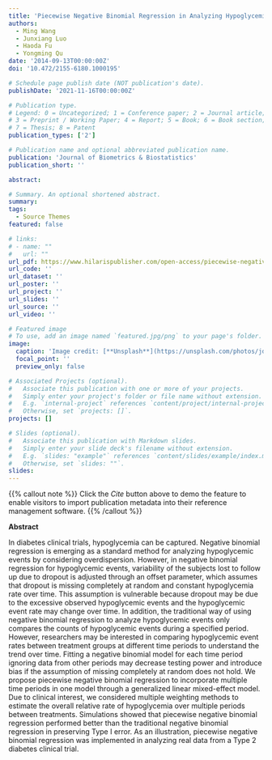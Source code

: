```yaml
---
title: 'Piecewise Negative Binomial Regression in Analyzing Hypoglycemic Events with Missing Observations'
authors:
  - Ming Wang
  - Junxiang Luo
  - Haoda Fu
  - Yongming Qu
date: '2014-09-13T00:00:00Z'
doi: '10.472/2155-6180.1000195'

# Schedule page publish date (NOT publication's date).
publishDate: '2021-11-16T00:00:00Z'

# Publication type.
# Legend: 0 = Uncategorized; 1 = Conference paper; 2 = Journal article;
# 3 = Preprint / Working Paper; 4 = Report; 5 = Book; 6 = Book section;
# 7 = Thesis; 8 = Patent
publication_types: ['2']

# Publication name and optional abbreviated publication name.
publication: 'Journal of Biometrics & Biostatistics'
publication_short: ''

abstract: 

# Summary. An optional shortened abstract.
summary: 
tags:
  - Source Themes
featured: false

# links:
# - name: ""
#   url: ""
url_pdf: https://www.hilarispublisher.com/open-access/piecewise-negative-binomial-regression-in-analyzing-hypoglycemic-events-with-missing-observations-2155-6180.1000195.pdf
url_code: ''
url_dataset: ''
url_poster: ''
url_project: ''
url_slides: ''
url_source: ''
url_video: ''

# Featured image
# To use, add an image named `featured.jpg/png` to your page's folder.
image:
  caption: 'Image credit: [**Unsplash**](https://unsplash.com/photos/jdD8gXaTZsc)'
  focal_point: ''
  preview_only: false

# Associated Projects (optional).
#   Associate this publication with one or more of your projects.
#   Simply enter your project's folder or file name without extension.
#   E.g. `internal-project` references `content/project/internal-project/index.md`.
#   Otherwise, set `projects: []`.
projects: []

# Slides (optional).
#   Associate this publication with Markdown slides.
#   Simply enter your slide deck's filename without extension.
#   E.g. `slides: "example"` references `content/slides/example/index.md`.
#   Otherwise, set `slides: ""`.
slides:
---
```


{{% callout note %}}
Click the _Cite_ button above to demo the feature to enable visitors to import publication metadata into their reference management software.
{{% /callout %}}

**Abstract**

In diabetes clinical trials, hypoglycemia can be captured. Negative binomial regression is emerging as a standard method for analyzing hypoglycemic events by considering overdispersion. However, in negative binomial regression for hypoglycemic events, variability of the subjects lost to follow up due to dropout is adjusted through an offset parameter, which assumes that dropout is missing completely at random and constant hypoglycemia rate over time. This assumption is vulnerable because dropout may be due to the excessive observed hypoglycemic events and the hypoglycemic event rate may change over time. In addition, the traditional way of using negative binomial regression to analyze hypoglycemic events only compares the counts of hypoglycemic events during a specified period. However, researchers may be interested in comparing hypoglycemic event rates between treatment groups at different time periods to understand the trend over time. Fitting a negative binomial model for each time period ignoring data from other periods may decrease testing power and introduce bias if the assumption of missing completely at random does not hold. We propose piecewise negative binomial regression to incorporate multiple time periods in one model through a generalized linear mixed-effect model. Due to clinical interest, we considered multiple weighting methods to estimate the overall relative rate of hypoglycemia over multiple periods between treatments. Simulations showed that piecewise negative binomial regression performed better than the traditional negative binomial regression in preserving Type I error. As an illustration, piecewise negative binomial regression was implemented in analyzing real data from a Type 2 diabetes clinical trial.

